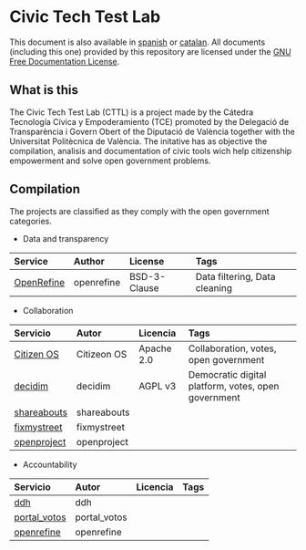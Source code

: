 # Civic Tech Test Lab
This document is also available in [spanish](README.md) or [catalan](README_cat.md). All documents (including this one) provided by this repository are licensed under the [GNU Free Documentation License](/LICENSE).

## What is this 

The Civic Tech Test Lab (CTTL) is a project made by the Cátedra Tecnología Cívica y Empoderamiento (TCE) promoted by the Delegació de Transparència i Govern Obert of the Diputació de València together with the Universitat Politècnica de València. The initative has as objective the compilation, analisis and documentation of civic tools wich help citizenship empowerment and solve open government problems.

## Compilation




The projects are classified as they comply with the open government categories.


- Data and transparency

| Service   | Author       | License   | Tags |
| :--------- | :---------- | :--------- | :------ |
| [OpenRefine](/openrefine) | openrefine | BSD-3-Clause| Data filtering, Data cleaning

- Collaboration

| Servicio   | Autor       | Licencia   | Tags |
| :--------- | :---------- | :--------- | :------ |
| [Citizen OS](/citizenos) | Citizeon OS | Apache 2.0 | Collaboration, votes, open government|
| [decidim](/decidim) | decidim | AGPL v3| Democratic digital platform, votes, open government|
| [shareabouts](/shareabouts) | shareabouts | |
| [fixmystreet](/fixmystreet) | fixmystreet | |
| [openproject](/openproject) | openproject | |


- Accountability

| Servicio   | Autor       | Licencia   | Tags |
| :--------- | :---------- | :--------- | :------ |
| [ddh](/ddh) | ddh | |
| [portal_votos](/portal_votos) | portal_votos | |
| [openrefine](/openrefine) | openrefine | |